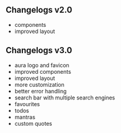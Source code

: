 ## Changelogs v2.0

- components
- improved layout

## Changelogs v3.0
- aura logo and favicon
- improved components
- improved layout
- more customization
- better error handling 
- search bar with multiple search engines 
- favourites 
- todos 
- mantras 
- custom quotes 